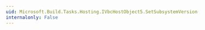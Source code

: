 ```yaml
---
uid: Microsoft.Build.Tasks.Hosting.IVbcHostObject5.SetSubsystemVersion(System.String)
internalonly: False
---
```

